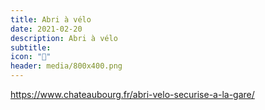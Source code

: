 ```yaml
---
title: Abri à vélo
date: 2021-02-20
description: Abri à vélo
subtitle:
icon: "🚴"
header: media/800x400.png
---
```


https://www.chateaubourg.fr/abri-velo-securise-a-la-gare/
